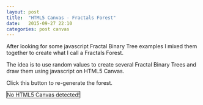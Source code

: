 ```yaml
---
layout: post
title:  "HTML5 Canvas - Fractals Forest"
date:   2015-09-27 22:10
categories: post canvas
---
```

<p>After looking for some javascript Fractal Binary Tree examples I mixed them together to create what I call a Fractals Forest.</p>
<p>The idea is to use random values to create several Fractal Binary Trees and draw them using javascript on HTML5 Canvas.</p>
<p>Click <span class="fractalTreeButton">this button</span> to re-generate the forest.</p>

<canvas id="canvas" width = "740" height = "480" style="border:1px solid"> No HTML5 Canvas detected!
</canvas>
<script src="/js/canvasExperiments/jsFractalForest.js"></script>
